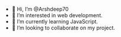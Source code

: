 - 👋 Hi, I’m @Arshdeep70
- 👀 I’m interested in web development.
- 🌱 I’m currently learning JavaScript.
- 💞️ I’m looking to collaborate on my project.
  

<!---
Arshdeep70/Arshdeep70 is a ✨ special ✨ repository because its `README.md` (this file) appears on your GitHub profile.
You can click the Preview link to take a look at your changes.
--->
